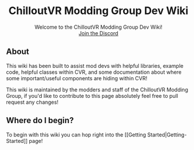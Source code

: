 <div align="center">
<h1 align="center">ChilloutVR Modding Group Dev Wiki</h1>
  <p align="center">
    Welcome to the ChilloutVR Modding Group Dev Wiki!
    <br/>
    <a href="https://discord.gg/dndGPM3bxu">Join the Discord</a>
  </p>
</div>

## About
This wiki has been built to assist mod devs with helpful libraries, example code, helpful classes within CVR, and some documentation about where some important/useful components are hiding within CVR!

This wiki is maintained by the modders and staff of the ChilloutVR Modding Group, if you'd like to contribute to this page absolutely feel free to pull request any changes!

## Where do I begin?
To begin with this wiki you can hop right into the [[Getting Started|Getting-Started]] page!

